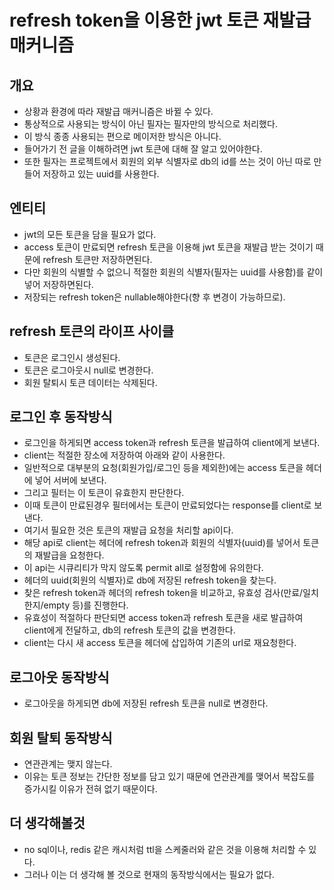 # refresh token을 이용한 jwt 토큰 재발급 매커니즘

## 개요
* 상황과 환경에 따라 재발급 매커니즘은 바뀔 수 있다.
* 통상적으로 사용되는 방식이 아닌 필자는 필자만의 방식으로 처리했다.
* 이 방식 종종 사용되는 편으로 메이저한 방식은 아니다.
* 들어가기 전 글을 이해하려면 jwt 토큰에 대해 잘 알고 있어야한다.
* 또한 필자는 프로젝트에서 회원의 외부 식별자로 db의 id를 쓰는 것이 아닌 따로 만들어 저장하고 있는 uuid를 사용한다.

## 엔티티
* jwt의 모든 토큰을 담을 필요가 없다.
* access 토큰이 만료되면 refresh 토큰을 이용해 jwt 토큰을 재발급 받는 것이기 때문에 refresh 토큰만 저장하면된다.
* 다만 회원의 식별할 수 없으니 적절한 회원의 식별자(필자는 uuid를 사용함)를 같이 넣어 저장하면된다.
* 저장되는 refresh token은 nullable해야한다(향 후 변경이 가능하므로).

## refresh 토큰의 라이프 사이클
* 토큰은 로그인시 생성된다.
* 토큰은 로그아웃시 null로 변경한다.
* 회원 탈퇴시 토큰 데이터는 삭제된다.

## 로그인 후 동작방식
* 로그인을 하게되면 access token과 refresh 토큰을 발급하여 client에게 보낸다.
* client는 적절한 장소에 저장하여 아래와 같이 사용한다.
* 일반적으로 대부분의 요청(회원가입/로그인 등을 제외한)에는 access 토큰을 헤더에 넣어 서버에 보낸다.
* 그리고 필터는 이 토큰이 유효한지 판단한다.
* 이때 토큰이 만료된경우 필터에서는 토큰이 만료되었다는 response를 client로 보낸다.
* 여기서 필요한 것은 토큰의 재발급 요청을 처리할 api이다. 
* 해당 api로 client는 헤더에 refresh token과 회원의 식별자(uuid)를 넣어서 토큰의 재발급을 요청한다.
* 이 api는 시큐리티가 막지 않도록 permit all로 설정함에 유의한다.
* 헤더의 uuid(회원의 식별자)로 db에 저장된 refresh token을 찾는다.
* 찾은 refresh token과 헤더의 refresh token을 비교하고, 유효성 검사(만료/일치한지/empty 등)를 진행한다.
* 유효성이 적절하다 판단되면 access token과 refresh 토큰을 새로 발급하여 client에게 전달하고, db의 refresh 토큰의 값을 변경한다.
* client는 다시 새 access 토큰을 헤더에 삽입하여 기존의 url로 재요청한다.

## 로그아웃 동작방식
* 로그아웃을 하게되면 db에 저장된 refresh 토큰을 null로 변경한다.

## 회원 탈퇴 동작방식
* 연관관계는 맺지 않는다.
* 이유는 토큰 정보는 간단한 정보를 담고 있기 때문에 연관관계를 맺어서 복잡도를 증가시킬 이유가 전혀 없기 때문이다.

## 더 생각해볼것
* no sql이나, redis 같은 캐시처럼 ttl을 스케줄러와 같은 것을 이용해 처리할 수 있다.
* 그러나 이는 더 생각해 볼 것으로 현재의 동작방식에서는 필요가 없다.
